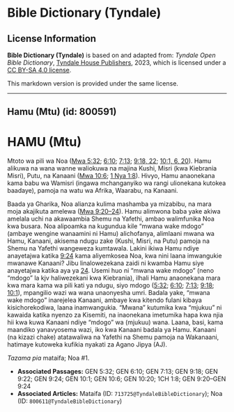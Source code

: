 # Bible Dictionary (Tyndale)

## License Information

**Bible Dictionary (Tyndale)** is based on and adapted from: _Tyndale Open Bible Dictionary_, [Tyndale House Publishers](https://tyndaleopenresources.com/), 2023, which is licensed under a [CC BY-SA 4.0 license](https://creativecommons.org/licenses/by-sa/4.0/legalcode.en).

This markdown version is provided under the same license.



--------------------------------

## Hamu (Mtu) (id: 800591)

HAMU (Mtu)
==========

Mtoto wa pili wa Noa ([Mwa 5:32](https://ref.ly/Gen5:32); [6:10](https://ref.ly/Gen6:10); [7:13](https://ref.ly/Gen7:13); [9:18, 22](https://ref.ly/Gen9:18,Gen9:22); [10:1, 6, 20](https://ref.ly/Gen10:1,Gen10:6,Gen10:20)). Hamu alikuwa na wana wanne waliokuwa na majina Kushi, Misri (kwa Kiebrania Misri), Putu, na Kanaani ([Mwa 10:6](https://ref.ly/Gen10:6); [1 Nya 1:8](https://ref.ly/1Chr1:8)). Hivyo, Hamu anaonekana kama babu wa Wamisri (ingawa mchanganyiko wa rangi ulionekana kutokea baadaye), pamoja na watu wa Afrika, Waarabu, na Kanaani.

Baada ya Gharika, Noa alianza kulima mashamba ya mizabibu, na mara moja akajikuta amelewa ([Mwa 9:20–24](https://ref.ly/Gen9:20-Gen9:24)). Hamu alimwona baba yake akiwa amelala uchi na akawaambia Shemu na Yafethi, ambao walimfunika Noa kwa busara. Noa alipoamka na kugundua kile “mwana wake mdogo” (ambaye wengine wanaamini ni Hamu) alichofanya, alimlaani mwana wa Hamu, Kanaani, akisema ndugu zake (Kushi, Misri, na Putu) pamoja na Shemu na Yafethi wangeweza kumtawala. Lakini ikiwa Hamu ndiye anayetajwa katika [9:24](https://ref.ly/Gen9:24) kama aliyemkosea Noa, kwa nini laana imwangukie mwanawe Kanaani? Jibu linalowezekana zaidi ni kwamba Hamu siye anayetajwa katika aya ya [24](https://ref.ly/Gen9:24). Usemi huo ni “mwana wake mdogo” (neno “mdogo” la kjv haliwezekani kwa Kiebrania), ilhali Hamu anaonekana mara kwa mara kama wa pili kati ya ndugu, siyo mdogo ([5:32](https://ref.ly/Gen5:32); [6:10](https://ref.ly/Gen6:10); [7:13](https://ref.ly/Gen7:13); [9:18](https://ref.ly/Gen9:18); [10:1](https://ref.ly/Gen10:1)), mpangilio wazi wa wana unaonyesha umri. Badala yake, “mwana wake mdogo” inarejelea Kanaani, ambaye kwa kitendo fulani kibaya kisichorekodiwa, laana inamwangukia. “Mwana” kutumika kwa “mjukuu” ni kawaida katika nyenzo za Kisemiti, na inaonekana imetumika hapa kwa njia hii kwa kuwa Kanaani ndiye “mdogo” wa (mjukuu) wana. Laana, basi, kama maandiko yanavyosema wazi, iko kwa Kanaani badala ya Hamu. Kanaani (na kizazi chake) atatawaliwa na Yafethi na Shemu pamoja na Wakanaani, hatimaye kutoweka kufikia nyakati za Agano Jipya (AJ).

*Tazama pia* mataifa; Noa \#1.

* **Associated Passages:** GEN 5:32; GEN 6:10; GEN 7:13; GEN 9:18; GEN 9:22; GEN 9:24; GEN 10:1; GEN 10:6; GEN 10:20; 1CH 1:8; GEN 9:20–GEN 9:24
* **Associated Articles:** Mataifa (ID: `713725@TyndaleBibleDictionary`); Noa (ID: `800611@TyndaleBibleDictionary`)

